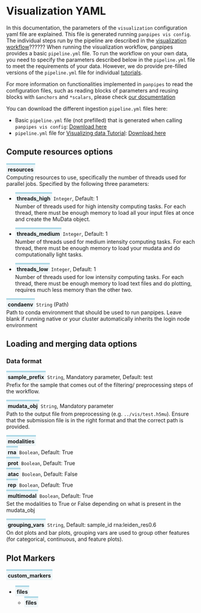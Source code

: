 <style>
  .parameter {
    border-top: 4px solid lightblue;
    background-color: rgba(173, 216, 230, 0.2);
    padding: 4px;
    display: inline-block;
    font-weight: bold;
  }
</style>

# Visualization YAML

In this documentation, the parameters of the `visualization` configuration yaml file are explained. 
This file is generated running `panpipes vis config`.  <br> The individual steps run by the pipeline are described in the [visualization workflow](WHEERREEEE)??????
When running the visualization workflow, panpipes provides a basic `pipeline.yml` file.
To run the workflow on your own data, you need to specify the parameters described below in the `pipeline.yml` file to meet the requirements of your data.
However, we do provide pre-filled versions of the `pipeline.yml` file for individual [tutorials](https://panpipes-pipelines.readthedocs.io/en/latest/tutorials/index.html).

For more information on functionalities implemented in `panpipes` to read the configuration files, such as reading blocks of parameters and reusing blocks with  `&anchors` and `*scalars`, please check [our documentation](./useful_info_on_yml.md)

You can download the different ingestion `pipeline.yml` files here:
- Basic `pipeline.yml` file (not prefilled) that is generated when calling `panpipes vis config`: [Download here](https://github.com/DendrouLab/panpipes/blob/main/panpipes/panpipes/pipeline_vis/pipeline.yml)
- `pipeline.yml` file for [Visualizing data Tutorial](https://panpipes-tutorials.readthedocs.io/en/latest/visualization/pipeline_yml.html): [Download here](https://panpipes-tutorials.readthedocs.io/en/latest/_downloads/29daa86241829b362152785caf30ab61/pipeline.yml)

## Compute resources options
<span class="parameter">resources</span><br>
Computing resources to use, specifically the number of threads used for parallel jobs.
Specified by the following three parameters:
  - <span class="parameter">threads_high</span> `Integer`, Default: 1<br>
        Number of threads used for high intensity computing tasks. 
        For each thread, there must be enough memory to load all your input files at once and create the MuData object.

  - <span class="parameter">threads_medium</span> `Integer`, Default: 1<br>
        Number of threads used for medium intensity computing tasks.
        For each thread, there must be enough memory to load your mudata and do computationally light tasks.

  - <span class="parameter">threads_low</span> `Integer`, Default: 1<br>
  	    Number of threads used for low intensity computing tasks.
        For each thread, there must be enough memory to load text files and do plotting, requires much less memory than the other two.

<span class="parameter">condaenv</span> `String` (Path)<br>
    Path to conda environment that should be used to run panpipes.
    Leave blank if running native or your cluster automatically inherits the login node environment

## Loading and merging data options
### Data format

<span class="parameter">sample_prefix</span> `String`, Mandatory parameter, Default: test<br>
Prefix for the sample that comes out of the filtering/ preprocessing steps of the workflow.

<span class="parameter">mudata_obj</span> `String`, Mandatory parameter <br>
 Path to the output file from preprocessing (e.g. `../vis/test.h5mu`).
 Ensure that the submission file is in the right format and that the correct path is provided.

<span class="parameter">modalities</span><br>
<span class="parameter">rna</span> `Boolean`, Default: True <br>
<span class="parameter">prot</span> `Boolean`, Default: True <br>
<span class="parameter">atac</span> `Boolean`, Default: False <br>
<span class="parameter">rep</span> `Boolean`, Default: True <br>
<span class="parameter">multimodal</span> `Boolean`, Default: True <br>
Set the modalities to True or False depending on what is present in the mudata_obj

<span class="parameter">grouping_vars</span> `String`, Default: sample_id  rna:leiden_res0.6 <br>
On dot plots and bar plots, grouping vars are used to group other features (for categorical, continuous, and feature plots).

## Plot Markers 
<span class="parameter">custom_markers</span><br>
  - <span class="parameter">files</span><br>
    - <span class="parameter">files</span><br>
  







